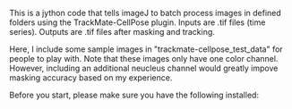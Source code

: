 This is a jython code that tells imageJ to batch process images in defined folders using the TrackMate-CellPose plugin. Inputs are .tif files (time series). Outputs are .tif files after masking and tracking. 

Here, I include some sample images in "trackmate-cellpose_test_data\" for people to play with. Note that these images only have one color channel. However, including an additional neucleus channel would greatly impove masking accuracy based on my experience.

Before you start, please make sure you have the following installed:
